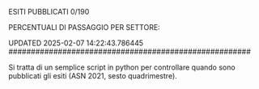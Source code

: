ESITI PUBBLICATI 0/190 

PERCENTUALI DI PASSAGGIO PER SETTORE:

UPDATED 2025-02-07 14:22:43.786445
###################################################### 

Si tratta di un semplice script in python per controllare quando sono pubblicati gli esiti (ASN 2021, sesto quadrimestre).

